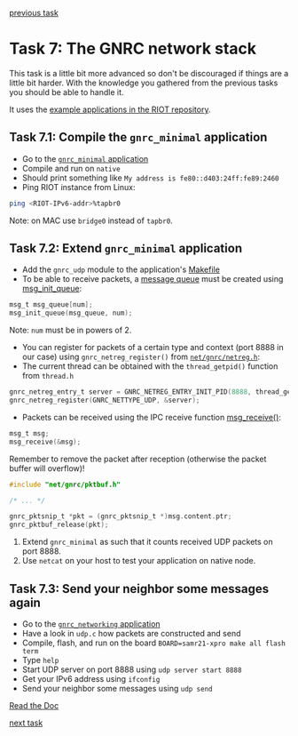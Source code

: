 [previous task](../task-06)

# Task 7: The GNRC network stack

This task is a little bit more advanced so don't be discouraged if things are
a little bit harder. With the knowledge you gathered from the previous tasks
you should be able to handle it.

It uses the [example applications in the RIOT repository](https://github.com/RIOT-OS/RIOT/tree/master/examples).

## Task 7.1: Compile the `gnrc_minimal` application
* Go to the [`gnrc_minimal` application](https://github.com/RIOT-OS/RIOT/tree/master/examples/networking/gnrc/gnrc_minimal)
* Compile and run on `native`
* Should print something like `My address is fe80::d403:24ff:fe89:2460`
* Ping RIOT instance from Linux:

```sh
ping <RIOT-IPv6-addr>%tapbr0
```
Note: on MAC use `bridge0` instead of `tapbr0`.

## Task 7.2: Extend `gnrc_minimal` application
* Add the `gnrc_udp` module to the application's
[Makefile](https://github.com/RIOT-OS/RIOT/blob/master/examples/networking/gnrc/gnrc_minimal/Makefile)
* To be able to receive packets, a [message queue](http://doc.riot-os.org/group__net__gnrc.html) must be 
  created using [msg_init_queue](https://doc.riot-os.org/group__core__msg.html#ga480e6f32c8ab18579b62a890f3fda2cd):

```C
msg_t msg_queue[num];
msg_init_queue(msg_queue, num);
```

Note: `num` must be in powers of 2.

* You can register for packets of a certain type and context (port 8888 in our
  case) using `gnrc_netreg_register()` from [`net/gnrc/netreg.h`](https://doc.riot-os.org/group__net__gnrc__netreg.html):
* The current thread can be obtained with the `thread_getpid()` function from
  `thread.h`

```C
gnrc_netreg_entry_t server = GNRC_NETREG_ENTRY_INIT_PID(8888, thread_getpid());
gnrc_netreg_register(GNRC_NETTYPE_UDP, &server);
```

* Packets can be received using the IPC receive function [msg_receive()](https://doc.riot-os.org/group__core__msg.html#gae3e05f08bd71d6f65dc727624c4d5f7a):

```C
msg_t msg;
msg_receive(&msg);
```

Remember to remove the packet after reception (otherwise the packet buffer
will overflow)!

```C
#include "net/gnrc/pktbuf.h"

/* ... */

gnrc_pktsnip_t *pkt = (gnrc_pktsnip_t *)msg.content.ptr;
gnrc_pktbuf_release(pkt);
```


1.  Extend `gnrc_minimal` as such that it counts received UDP packets on port 8888.
2.  Use `netcat` on your host to test your application on native node.

## Task 7.3: Send your neighbor some messages again
* Go to the [`gnrc_networking` application](https://github.com/RIOT-OS/RIOT/tree/master/examples/networking/gnrc/gnrc_networking)
* Have a look in `udp.c` how packets are constructed and send
* Compile, flash, and run on the board `BOARD=samr21-xpro make all flash term`
* Type `help`
* Start UDP server on port 8888 using `udp server start 8888`
* Get your IPv6 address using `ifconfig`
* Send your neighbor some messages using `udp send`

[Read the Doc](https://doc.riot-os.org/group__net__gnrc.html)

[next task](../task-08)
